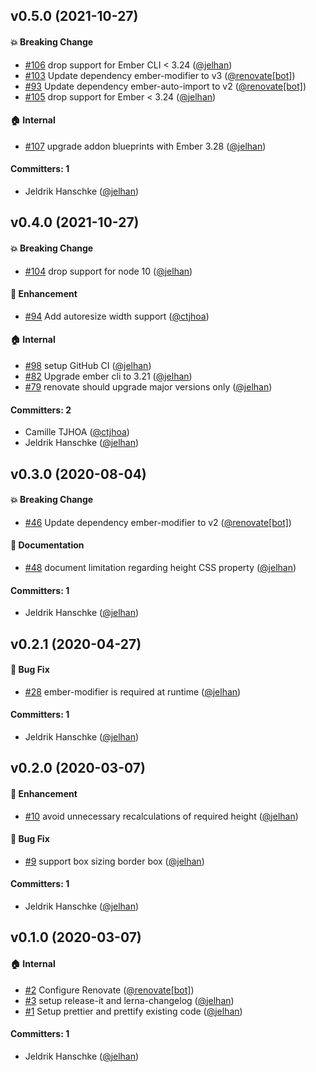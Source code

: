 

## v0.5.0 (2021-10-27)

#### :boom: Breaking Change
* [#106](https://github.com/jelhan/ember-autoresize-modifier/pull/106) drop support for Ember CLI < 3.24 ([@jelhan](https://github.com/jelhan))
* [#103](https://github.com/jelhan/ember-autoresize-modifier/pull/103) Update dependency ember-modifier to v3 ([@renovate[bot]](https://github.com/apps/renovate))
* [#93](https://github.com/jelhan/ember-autoresize-modifier/pull/93) Update dependency ember-auto-import to v2 ([@renovate[bot]](https://github.com/apps/renovate))
* [#105](https://github.com/jelhan/ember-autoresize-modifier/pull/105) drop support for Ember < 3.24 ([@jelhan](https://github.com/jelhan))

#### :house: Internal
* [#107](https://github.com/jelhan/ember-autoresize-modifier/pull/107) upgrade addon blueprints with Ember 3.28 ([@jelhan](https://github.com/jelhan))

#### Committers: 1
- Jeldrik Hanschke ([@jelhan](https://github.com/jelhan))

## v0.4.0 (2021-10-27)

#### :boom: Breaking Change
* [#104](https://github.com/jelhan/ember-autoresize-modifier/pull/104) drop support for node 10 ([@jelhan](https://github.com/jelhan))

#### :rocket: Enhancement
* [#94](https://github.com/jelhan/ember-autoresize-modifier/pull/94) Add autoresize width support ([@ctjhoa](https://github.com/ctjhoa))

#### :house: Internal
* [#98](https://github.com/jelhan/ember-autoresize-modifier/pull/98) setup GitHub CI ([@jelhan](https://github.com/jelhan))
* [#82](https://github.com/jelhan/ember-autoresize-modifier/pull/82) Upgrade ember cli to 3.21 ([@jelhan](https://github.com/jelhan))
* [#79](https://github.com/jelhan/ember-autoresize-modifier/pull/79) renovate should upgrade major versions only ([@jelhan](https://github.com/jelhan))

#### Committers: 2
- Camille TJHOA ([@ctjhoa](https://github.com/ctjhoa))
- Jeldrik Hanschke ([@jelhan](https://github.com/jelhan))

## v0.3.0 (2020-08-04)

#### :boom: Breaking Change
* [#46](https://github.com/jelhan/ember-autoresize-modifier/pull/46) Update dependency ember-modifier to v2 ([@renovate[bot]](https://github.com/apps/renovate))

#### :memo: Documentation
* [#48](https://github.com/jelhan/ember-autoresize-modifier/pull/48) document limitation regarding height CSS property ([@jelhan](https://github.com/jelhan))

#### Committers: 1
- Jeldrik Hanschke ([@jelhan](https://github.com/jelhan))

## v0.2.1 (2020-04-27)

#### :bug: Bug Fix
* [#28](https://github.com/jelhan/ember-autoresize-modifier/pull/28) ember-modifier is required at runtime ([@jelhan](https://github.com/jelhan))

#### Committers: 1
- Jeldrik Hanschke ([@jelhan](https://github.com/jelhan))

## v0.2.0 (2020-03-07)

#### :rocket: Enhancement
* [#10](https://github.com/jelhan/ember-autoresize-modifier/pull/10) avoid unnecessary recalculations of required height ([@jelhan](https://github.com/jelhan))

#### :bug: Bug Fix
* [#9](https://github.com/jelhan/ember-autoresize-modifier/pull/9) support box sizing border box ([@jelhan](https://github.com/jelhan))

#### Committers: 1
- Jeldrik Hanschke ([@jelhan](https://github.com/jelhan))

## v0.1.0 (2020-03-07)

#### :house: Internal
* [#2](https://github.com/jelhan/ember-autoresize-modifier/pull/2) Configure Renovate ([@renovate[bot]](https://github.com/apps/renovate))
* [#3](https://github.com/jelhan/ember-autoresize-modifier/pull/3) setup release-it and lerna-changelog ([@jelhan](https://github.com/jelhan))
* [#1](https://github.com/jelhan/ember-autoresize-modifier/pull/1) Setup prettier and prettify existing code ([@jelhan](https://github.com/jelhan))

#### Committers: 1
- Jeldrik Hanschke ([@jelhan](https://github.com/jelhan))

